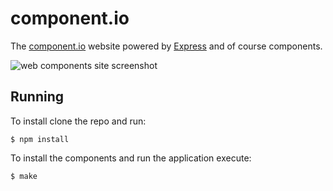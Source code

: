 # component.io

  The [component.io](http://component.io) website powered by [Express](http://expressjs.com)
  and of course components.

  ![web components site screenshot](http://f.cl.ly/items/410J2r0Y1Q0m3q01182y/site.png)

## Running

  To install clone the repo and run:

```
$ npm install
```

  To install the components and run the application execute:

```
$ make
```
